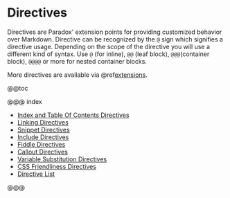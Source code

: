 # Directives

Directives are Paradox' extension points for providing customized behavior over Markdown. Directive can be recognized by the `@` sign
which signifies a directive usage. Depending on the scope of the directive you will use a different kind of syntax. Use `@` (for inline),
`@@` (leaf block), `@@@`(container block), `@@@@` or more for nested container blocks.

More directives are available via @ref[extensions](../customization/extensions.md).

@@toc

@@@ index

 * [Index and Table Of Contents Directives](organizing-pages.md)
 * [Linking Directives](linking.md)
 * [Snippet Directives](snippets.md)
 * [Include Directives](includes.md)
 * [Fiddle Directives](fiddles.md)
 * [Callout Directives](callouts.md)
 * [Variable Substitution Directives](vars.md)
 * [CSS Friendliness Directives](css-friendliness.md)
 * [Directive List](directives-alphabetically.md)
 
@@@
